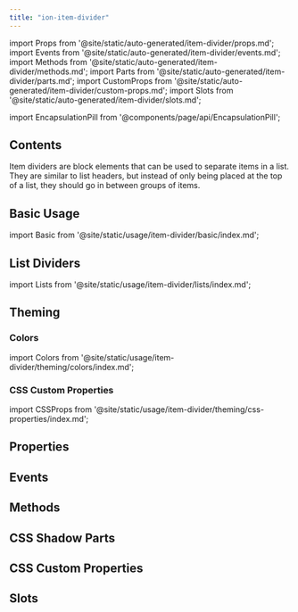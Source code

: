 ```yaml
---
title: "ion-item-divider"
---
```

import Props from '@site/static/auto-generated/item-divider/props.md';
import Events from '@site/static/auto-generated/item-divider/events.md';
import Methods from '@site/static/auto-generated/item-divider/methods.md';
import Parts from '@site/static/auto-generated/item-divider/parts.md';
import CustomProps from '@site/static/auto-generated/item-divider/custom-props.md';
import Slots from '@site/static/auto-generated/item-divider/slots.md';

<head>
  <title>Item Divider | List Item Divider Block Element for Ionic Apps</title>
  <meta name="description" content="Item Dividers are block elements that can be used to separate items in a list. They are similar to list headers, but instead, go in between groups of items." />
</head>

import EncapsulationPill from '@components/page/api/EncapsulationPill';

<EncapsulationPill type="shadow" />

<h2 className="table-of-contents__title">Contents</h2>

Item dividers are block elements that can be used to separate items in a list. They are similar to list headers, but instead of only being placed at the top of a list, they should go in between groups of items.


## Basic Usage

import Basic from '@site/static/usage/item-divider/basic/index.md';

<Basic />


## List Dividers

import Lists from '@site/static/usage/item-divider/lists/index.md';

<Lists />


## Theming

### Colors

import Colors from '@site/static/usage/item-divider/theming/colors/index.md';

<Colors />


### CSS Custom Properties

import CSSProps from '@site/static/usage/item-divider/theming/css-properties/index.md';

<CSSProps />


## Properties
<Props />

## Events
<Events />

## Methods
<Methods />

## CSS Shadow Parts
<Parts />

## CSS Custom Properties
<CustomProps />

## Slots
<Slots />

